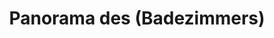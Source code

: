 ---
layout: panorama
parent: '/projects/private/obichay-zhivota'
image: 'http://hub.acherno.com/svn/obichay-zhivota/Site/Panorami/Katya_Harmanli_Et2_Banq_Malko_Momche_Panorama_01.jpg'
title: 'Panorama des (Badezimmers)'
sitemap: false
---